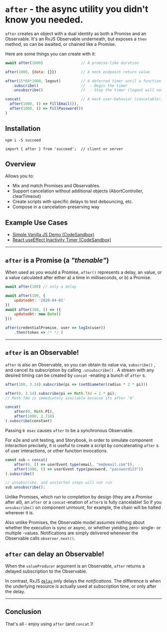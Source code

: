 # `after` - the async utility you didn't know you needed.

`after` creates an object with a dual identity as both a Promise and an Observable. It's an RxJS Observable underneath, but exposes a `then` method, so can be awaited, or chained like a Promise.

Here are some things you can create with it:
```js
await after(1000)                 // A promise-like duration

after(1000, {data: {}})           // A mock endpoint return value

after(15*60*1000, logout)         // A deferred timer until a function call (an Observable)
   .subscribe()                   //  - Begin the timer
   .unsubscribe()                 //  - Stop the timer (logout will not be called)

concat(                           // A mock user-behavior (cancelable!)
  after(1000, () => fillEmail()),
  after(1000, () => fillPassword())
)
```

## Installation

```
npm i -S succeed

import { after } from 'succeed';  // client or server
```

## Overview

Allows you to:
* Mix and match Promises and Observables.
* Support cancelation without additional objects (AbortController, clearTimeout)
* Create scripts with specific delays to test debouncing, etc.
* Compose in a cancelation-preserving way


## Example Use Cases
- [Simple Vanilla JS Demo (CodeSandbox)](https://codesandbox.io/s/succeed-docs-v9z4nw)
- [React useEffect Inactivity Timer (CodeSandbox)](https://codesandbox.io/s/after-react-inactivity-timer-o48nix?file=/src/App.tsx)

---

## `after` is a Promise (a _"thenable"_)

When used as you would a Promise, `after()` represents a delay, an value, or a value calculated after either a) a time in milliseconds, or b) a Promise.

```js
await after(100) // only a delay

await after(100, {
    updatedAt: '2020-04-01'
})
await after(100, () => ({
    updatedAt: new Date()
}))

after(credentialPromise, user => logIn(user))
    .then(token => /* */ )
```

---

## `after` is an Observable!

`after` is also an Observable, so you can obtain its value via, `subscribe()` , and cancel its subscription by calling `.unsubscribe()` . A stream with any desired timing can be created by `concat` -enating a bunch of `after` s.

```js
after(100, 3.14).subscribe(pi => (setDiameter(radius * 2 * pi)))

after(0, 3.14).subscribe(pi => Math.TAU = 2 * pi);
// Math.TAU is immediately available because its after '0'

concat(
    after(0, Math.PI),
    after(1000, 2.718)
).subscribe(constant)
```

Passing `0 msec` causes `after` to be a synchronous Observable. 

For e2e and unit testing, and Storybook, in order to simulate component interaction precisely, it is useful to create a script by concatenating `after` s of user interactions, or other function invocations.

```js
const sub = concat(
    after(0, () => userEvent.type(email, "me@email.com")),
    after(1000, () => userEvent.type(password, "password123"))
).subscribe()

// unsubscribe, and unstarted steps will not run
sub.unsubscribe();
```
Unlike Promises, which run to completion by design (they are a _Promise_ after all), an `after` or a `concat`-enation of `after`s is fully cancelable! So if you `unsubscribe()` on component unmount, for example, the chain will be halted wherever it is.

Also unlike Promises, the Observable model assumes nothing about whether the execution is sync or async, or whether yielding zero- single- or multiple -values. Notifications are simply delivered whenever the Observable calls `observer.next()`.

## `after` can delay an Observable!

When the `valueProducer` argument is an Observable, `after` returns a delayed subscription to the Observable. 

In contrast, RxJS [ `delay` ](https://rxjs.dev/api/operators/delay) only delays the _notifications_. The difference is when the underlying resource is actually used at subscription time, or only after the delay.

---

## Conclusion

That's all - enjoy using `after` (and `concat` )!
